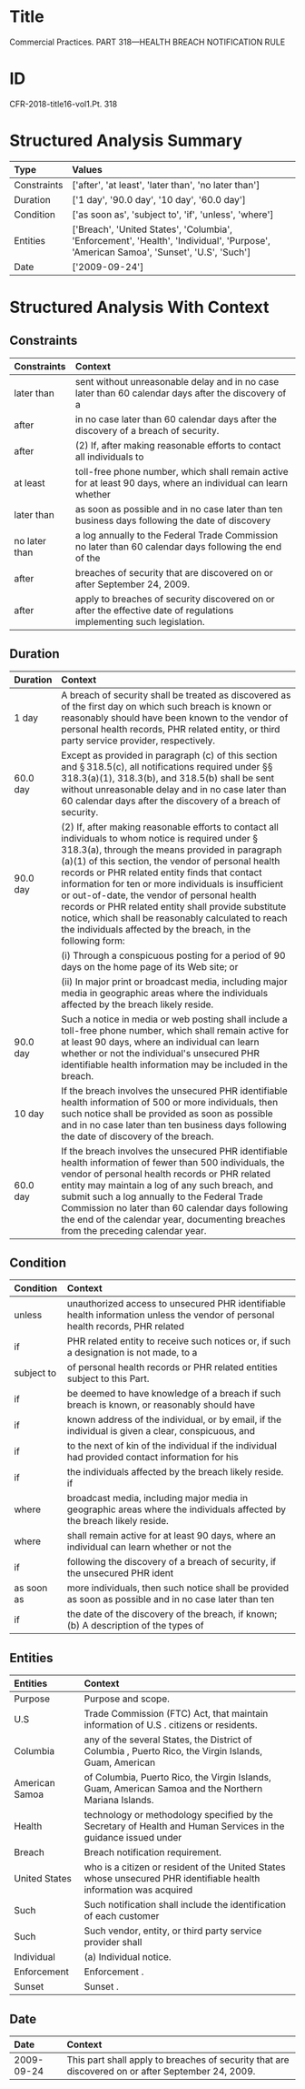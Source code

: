# Title

 Commercial Practices. PART 318—HEALTH BREACH NOTIFICATION RULE


# ID

 CFR-2018-title16-vol1.Pt. 318


# Structured Analysis Summary

| Type        | Values                                                                                                                               |
|:------------|:-------------------------------------------------------------------------------------------------------------------------------------|
| Constraints | ['after', 'at least', 'later than', 'no later than']                                                                                 |
| Duration    | ['1 day', '90.0 day', '10 day', '60.0 day']                                                                                          |
| Condition   | ['as soon as', 'subject to', 'if', 'unless', 'where']                                                                                |
| Entities    | ['Breach', 'United States', 'Columbia', 'Enforcement', 'Health', 'Individual', 'Purpose', 'American Samoa', 'Sunset', 'U.S', 'Such'] |
| Date        | ['2009-09-24']                                                                                                                       |


# Structured Analysis With Context

 


## Constraints

| Constraints   | Context                                                                                                                |
|:--------------|:-----------------------------------------------------------------------------------------------------------------------|
| later than    | sent without unreasonable delay and in no case later than 60 calendar days after the discovery of a                    |
| after         | in no case later than 60 calendar days after  the discovery of a breach of security.                                   |
| after         | (2) If,  after making reasonable efforts to contact all individuals to                                                 |
| at least      | toll-free phone number, which shall remain active for at least 90 days, where an individual can learn whether          |
| later than    | as soon as possible and in no case later than ten business days following the date of discovery                        |
| no later than | a log annually to the Federal Trade Commission no later than 60 calendar days following the end of the                 |
| after         | breaches of security that are discovered on or after  September 24, 2009.                                              |
| after         | apply to breaches of security discovered on or after  the effective date of regulations implementing such legislation. |


## Duration

| Duration   | Context                                                                                                                                                                                                                                                                                                                                                                                                                                                                                                                                                     |
|:-----------|:------------------------------------------------------------------------------------------------------------------------------------------------------------------------------------------------------------------------------------------------------------------------------------------------------------------------------------------------------------------------------------------------------------------------------------------------------------------------------------------------------------------------------------------------------------|
| 1 day      | A breach of security shall be treated as discovered as of the first day on which such breach is known or reasonably should have been known to the vendor of personal health records, PHR related entity, or third party service provider, respectively.                                                                                                                                                                                                                                                                                                     |
| 60.0 day   | Except as provided in paragraph (c) of this section and &#167;&#8201;318.5(c), all notifications required under &#167;&#167;&#8201;318.3(a)(1), 318.3(b), and 318.5(b) shall be sent without unreasonable delay and in no case later than 60 calendar days after the discovery of a breach of security.                                                                                                                                                                                                                                                     |
| 90.0 day   | (2) If, after making reasonable efforts to contact all individuals to whom notice is required under &#167;&#8201;318.3(a), through the means provided in paragraph (a)(1) of this section, the vendor of personal health records or PHR related entity finds that contact information for ten or more individuals is insufficient or out-of-date, the vendor of personal health records or PHR related entity shall provide substitute notice, which shall be reasonably calculated to reach the individuals affected by the breach, in the following form: |
|            |             (i) Through a conspicuous posting for a period of 90 days on the home page of its Web site; or                                                                                                                                                                                                                                                                                                                                                                                                                                                  |
|            |             (ii) In major print or broadcast media, including major media in geographic areas where the individuals affected by the breach likely reside.                                                                                                                                                                                                                                                                                                                                                                                                   |
| 90.0 day   | Such a notice in media or web posting shall include a toll-free phone number, which shall remain active for at least 90 days, where an individual can learn whether or not the individual's unsecured PHR identifiable health information may be included in the breach.                                                                                                                                                                                                                                                                                    |
| 10 day     | If the breach involves the unsecured PHR identifiable health information of 500 or more individuals, then such notice shall be provided as soon as possible and in no case later than ten business days following the date of discovery of the breach.                                                                                                                                                                                                                                                                                                      |
| 60.0 day   | If the breach involves the unsecured PHR identifiable health information of fewer than 500 individuals, the vendor of personal health records or PHR related entity may maintain a log of any such breach, and submit such a log annually to the Federal Trade Commission no later than 60 calendar days following the end of the calendar year, documenting breaches from the preceding calendar year.                                                                                                                                                     |


## Condition

| Condition   | Context                                                                                                                        |
|:------------|:-------------------------------------------------------------------------------------------------------------------------------|
| unless      | unauthorized access to unsecured PHR identifiable health information unless the vendor of personal health records, PHR related |
| if          | PHR related entity to receive such notices or, if such a designation is not made, to a                                         |
| subject to  | of personal health records or PHR related entities subject to  this Part.                                                      |
| if          | be deemed to have knowledge of a breach if such breach is known, or reasonably should have                                     |
| if          | known address of the individual, or by email, if the individual is given a clear, conspicuous, and                             |
| if          | to the next of kin of the individual if the individual had provided contact information for his                                |
| if          | the individuals affected by the breach likely reside. if                                                                       |
| where       | broadcast media, including major media in geographic areas where  the individuals affected by the breach likely reside.        |
| where       | shall remain active for at least 90 days, where an individual can learn whether or not the                                     |
| if          | following the discovery of a breach of security, if  the unsecured PHR ident                                                   |
| as soon as  | more individuals, then such notice shall be provided as soon as possible and in no case later than ten                         |
| if          | the date of the discovery of the breach, if known; (b) A description of the types of                                           |


## Entities

| Entities       | Context                                                                                                            |
|:---------------|:-------------------------------------------------------------------------------------------------------------------|
| Purpose        | Purpose  and scope.                                                                                                |
| U.S            | Trade Commission (FTC) Act, that maintain information of U.S . citizens or residents.                              |
| Columbia       | any of the several States, the District of Columbia , Puerto Rico, the Virgin Islands, Guam, American              |
| American Samoa | of Columbia, Puerto Rico, the Virgin Islands, Guam, American Samoa  and the Northern Mariana Islands.              |
| Health         | technology or methodology specified by the Secretary of Health and Human Services in the guidance issued under     |
| Breach         | Breach  notification requirement.                                                                                  |
| United States  | who is a citizen or resident of the United States whose unsecured PHR identifiable health information was acquired |
| Such           | Such notification shall include the identification of each customer                                                |
| Such           | Such vendor, entity, or third party service provider shall                                                         |
| Individual     | (a)  Individual  notice.                                                                                           |
| Enforcement    | Enforcement .                                                                                                      |
| Sunset         | Sunset .                                                                                                           |


## Date

| Date       | Context                                                                                           |
|:-----------|:--------------------------------------------------------------------------------------------------|
| 2009-09-24 | This part shall apply to breaches of security that are discovered on or after September 24, 2009. |


